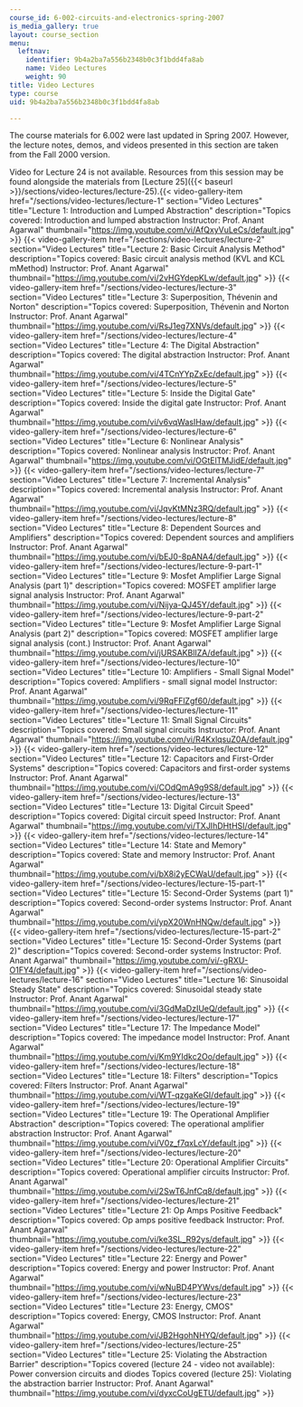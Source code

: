 ```yaml
---
course_id: 6-002-circuits-and-electronics-spring-2007
is_media_gallery: true
layout: course_section
menu:
  leftnav:
    identifier: 9b4a2ba7a556b2348b0c3f1bdd4fa8ab
    name: Video Lectures
    weight: 90
title: Video Lectures
type: course
uid: 9b4a2ba7a556b2348b0c3f1bdd4fa8ab

---
```


The course materials for 6.002 were last updated in Spring 2007. However, the lecture notes, demos, and videos presented in this section are taken from the Fall 2000 version.

Video for Lecture 24 is not available. Resources from this session may be found alongside the materials from [Lecture 25]({{< baseurl >}}/sections/video-lectures/lecture-25).{{< video-gallery-item href="/sections/video-lectures/lecture-1" section="Video Lectures" title="Lecture 1: Introduction and Lumped Abstraction" description="Topics covered: Introduction and lumped abstraction Instructor: Prof. Anant Agarwal" thumbnail="https://img.youtube.com/vi/AfQxyVuLeCs/default.jpg" >}} {{< video-gallery-item href="/sections/video-lectures/lecture-2" section="Video Lectures" title="Lecture 2: Basic Circuit Analysis Method" description="Topics covered: Basic circuit analysis method (KVL and KCL mMethod) Instructor: Prof. Anant Agarwal" thumbnail="https://img.youtube.com/vi/2vHGYdepKLw/default.jpg" >}} {{< video-gallery-item href="/sections/video-lectures/lecture-3" section="Video Lectures" title="Lecture 3: Superposition, Thévenin and Norton" description="Topics covered: Superposition, Thévenin and Norton Instructor: Prof. Anant Agarwal" thumbnail="https://img.youtube.com/vi/RsJ1eg7XNVs/default.jpg" >}} {{< video-gallery-item href="/sections/video-lectures/lecture-4" section="Video Lectures" title="Lecture 4: The Digital Abstraction" description="Topics covered: The digital abstraction Instructor: Prof. Anant Agarwal" thumbnail="https://img.youtube.com/vi/4TCnYYpZxEc/default.jpg" >}} {{< video-gallery-item href="/sections/video-lectures/lecture-5" section="Video Lectures" title="Lecture 5: Inside the Digital Gate" description="Topics covered: Inside the digital gate Instructor: Prof. Anant Agarwal" thumbnail="https://img.youtube.com/vi/v6vqWasIHaw/default.jpg" >}} {{< video-gallery-item href="/sections/video-lectures/lecture-6" section="Video Lectures" title="Lecture 6: Nonlinear Analysis" description="Topics covered: Nonlinear analysis Instructor: Prof. Anant Agarwal" thumbnail="https://img.youtube.com/vi/OGtElTMJidE/default.jpg" >}} {{< video-gallery-item href="/sections/video-lectures/lecture-7" section="Video Lectures" title="Lecture 7: Incremental Analysis" description="Topics covered: Incremental analysis Instructor: Prof. Anant Agarwal" thumbnail="https://img.youtube.com/vi/JqvKtMNz3RQ/default.jpg" >}} {{< video-gallery-item href="/sections/video-lectures/lecture-8" section="Video Lectures" title="Lecture 8: Dependent Sources and Amplifiers" description="Topics covered: Dependent sources and amplifiers Instructor: Prof. Anant Agarwal" thumbnail="https://img.youtube.com/vi/bEJ0-8pANA4/default.jpg" >}} {{< video-gallery-item href="/sections/video-lectures/lecture-9-part-1" section="Video Lectures" title="Lecture 9: Mosfet Amplifier Large Signal Analysis (part 1)" description="Topics covered: MOSFET amplifier large signal analysis Instructor: Prof. Anant Agarwal" thumbnail="https://img.youtube.com/vi/Nijya-QJ45Y/default.jpg" >}} {{< video-gallery-item href="/sections/video-lectures/lecture-9-part-2" section="Video Lectures" title="Lecture 9: Mosfet Amplifier Large Signal Analysis (part 2)" description="Topics covered: MOSFET amplifier large signal analysis (cont.) Instructor: Prof. Anant Agarwal" thumbnail="https://img.youtube.com/vi/jURSAKBlIZA/default.jpg" >}} {{< video-gallery-item href="/sections/video-lectures/lecture-10" section="Video Lectures" title="Lecture 10: Amplifiers - Small Signal Model" description="Topics covered: Amplifiers - small signal model Instructor: Prof. Anant Agarwal" thumbnail="https://img.youtube.com/vi/9RqFFlZgf60/default.jpg" >}} {{< video-gallery-item href="/sections/video-lectures/lecture-11" section="Video Lectures" title="Lecture 11: Small Signal Circuits" description="Topics covered: Small signal circuits Instructor: Prof. Anant Agarwal" thumbnail="https://img.youtube.com/vi/R4KxlqsuZ0A/default.jpg" >}} {{< video-gallery-item href="/sections/video-lectures/lecture-12" section="Video Lectures" title="Lecture 12: Capacitors and First-Order Systems" description="Topics covered: Capacitors and first-order systems Instructor: Prof. Anant Agarwal" thumbnail="https://img.youtube.com/vi/COdQmA9g9S8/default.jpg" >}} {{< video-gallery-item href="/sections/video-lectures/lecture-13" section="Video Lectures" title="Lecture 13: Digital Circuit Speed" description="Topics covered: Digital circuit speed Instructor: Prof. Anant Agarwal" thumbnail="https://img.youtube.com/vi/TXJIhDHtHSI/default.jpg" >}} {{< video-gallery-item href="/sections/video-lectures/lecture-14" section="Video Lectures" title="Lecture 14: State and Memory" description="Topics covered: State and memory Instructor: Prof. Anant Agarwal" thumbnail="https://img.youtube.com/vi/bX8i2yECWaU/default.jpg" >}} {{< video-gallery-item href="/sections/video-lectures/lecture-15-part-1" section="Video Lectures" title="Lecture 15: Second-Order Systems (part 1)" description="Topics covered: Second-order systems Instructor: Prof. Anant Agarwal" thumbnail="https://img.youtube.com/vi/ypX20WnHNQw/default.jpg" >}} {{< video-gallery-item href="/sections/video-lectures/lecture-15-part-2" section="Video Lectures" title="Lecture 15: Second-Order Systems (part 2)" description="Topics covered: Second-order systems Instructor: Prof. Anant Agarwal" thumbnail="https://img.youtube.com/vi/-gRXU-O1FY4/default.jpg" >}} {{< video-gallery-item href="/sections/video-lectures/lecture-16" section="Video Lectures" title="Lecture 16: Sinusoidal Steady State" description="Topics covered: Sinusoidal steady state Instructor: Prof. Anant Agarwal" thumbnail="https://img.youtube.com/vi/3GdMaDzIUeQ/default.jpg" >}} {{< video-gallery-item href="/sections/video-lectures/lecture-17" section="Video Lectures" title="Lecture 17: The Impedance Model" description="Topics covered: The impedance model Instructor: Prof. Anant Agarwal" thumbnail="https://img.youtube.com/vi/Km9YIdkc2Oo/default.jpg" >}} {{< video-gallery-item href="/sections/video-lectures/lecture-18" section="Video Lectures" title="Lecture 18: Filters" description="Topics covered: Filters Instructor: Prof. Anant Agarwal" thumbnail="https://img.youtube.com/vi/WT-qzgaKeGI/default.jpg" >}} {{< video-gallery-item href="/sections/video-lectures/lecture-19" section="Video Lectures" title="Lecture 19: The Operational Amplifier Abstraction" description="Topics covered: The operational amplifier abstraction Instructor: Prof. Anant Agarwal" thumbnail="https://img.youtube.com/vi/V0z_f7qxLcY/default.jpg" >}} {{< video-gallery-item href="/sections/video-lectures/lecture-20" section="Video Lectures" title="Lecture 20: Operational Amplifier Circuits" description="Topics covered: Operational amplifier circuits Instructor: Prof. Anant Agarwal" thumbnail="https://img.youtube.com/vi/2SwT6JnfCq8/default.jpg" >}} {{< video-gallery-item href="/sections/video-lectures/lecture-21" section="Video Lectures" title="Lecture 21: Op Amps Positive Feedback" description="Topics covered: Op amps positive feedback Instructor: Prof. Anant Agarwal" thumbnail="https://img.youtube.com/vi/ke3SL_R92ys/default.jpg" >}} {{< video-gallery-item href="/sections/video-lectures/lecture-22" section="Video Lectures" title="Lecture 22: Energy and Power" description="Topics covered: Energy and power Instructor: Prof. Anant Agarwal" thumbnail="https://img.youtube.com/vi/wNuBD4PYWvs/default.jpg" >}} {{< video-gallery-item href="/sections/video-lectures/lecture-23" section="Video Lectures" title="Lecture 23: Energy, CMOS" description="Topics covered: Energy, CMOS Instructor: Prof. Anant Agarwal" thumbnail="https://img.youtube.com/vi/JB2HgohNHYQ/default.jpg" >}} {{< video-gallery-item href="/sections/video-lectures/lecture-25" section="Video Lectures" title="Lecture 25: Violating the Abstraction Barrier" description="Topics covered (lecture 24 - video not available): Power conversion circuits and diodes Topics covered (lecture 25): Violating the abstraction barrier Instructor: Prof. Anant Agarwal" thumbnail="https://img.youtube.com/vi/dyxcCoUgETU/default.jpg" >}}